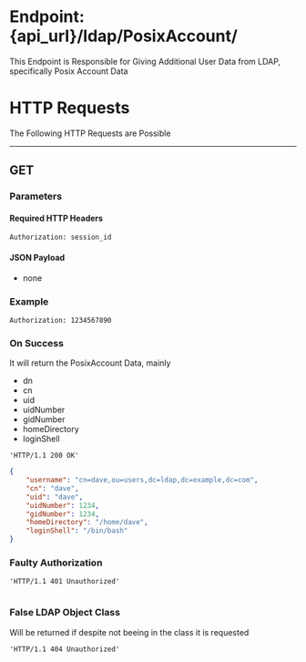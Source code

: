 # Endpoint: {api_url}/ldap/PosixAccount/
This Endpoint is Responsible for Giving Additional User Data from LDAP, specifically Posix Account Data

# HTTP Requests
The Following HTTP Requests are Possible
___
## GET

### Parameters

#### Required HTTP Headers

```http request
Authorization: session_id
```

#### JSON Payload
* none

### Example

```http request
Authorization: 1234567890
```

### On Success
It will return the PosixAccount Data, mainly
 * dn
 * cn
 * uid
 * uidNumber
 * gidNumber
 * homeDirectory
 * loginShell

```http request
'HTTP/1.1 200 OK'
```
```json
{
    "username": "cn=dave,ou=users,dc=ldap,dc=example,dc=com",
    "cn": "dave",
    "uid": "dave",
    "uidNumber": 1234,
    "gidNumber": 1234,
    "homeDirectory": "/home/dave",
    "loginShell": "/bin/bash"
}
```

### Faulty Authorization
```http request
'HTTP/1.1 401 Unauthorized'
```
```json
```

### False LDAP Object Class
Will be returned if despite not beeing in the class it is requested
```http request
'HTTP/1.1 404 Unauthorized'
```
```json
```
